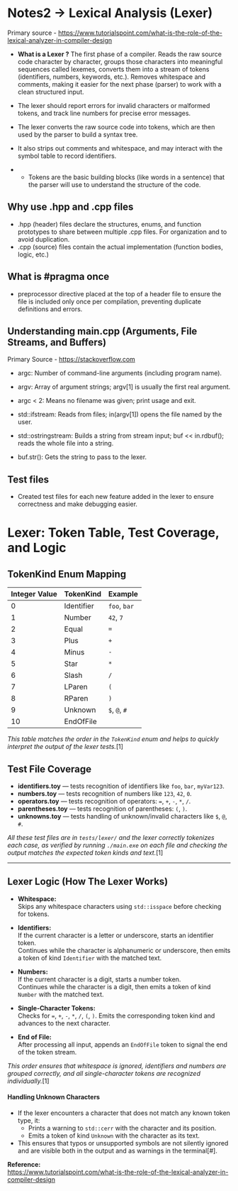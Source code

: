 # Notes2 -> Lexical Analysis (Lexer)

Primary source - https://www.tutorialspoint.com/what-is-the-role-of-the-lexical-analyzer-in-compiler-design

- **What is a Lexer ?**
The first phase of a compiler. 
Reads the raw source code character by character, groups those characters into meaningful sequences called lexemes, converts them into a stream of tokens (identifiers, numbers, keywords, etc.). 
Removes whitespace and comments, making it easier for the next phase (parser) to work with a clean structured input.

- The lexer should report errors for invalid characters or malformed tokens, and track line numbers for precise error messages.

- The lexer converts the raw source code into tokens, which are then used by the parser to build a syntax tree.

- It also strips out comments and whitespace, and may interact with the symbol table to record identifiers.

- - Tokens are the basic building blocks (like words in a sentence) that the parser will use to understand the structure of the code.


## Why use .hpp and .cpp files
- .hpp (header) files declare the structures, enums, and function prototypes to share between multiple .cpp files. For organization and to avoid duplication.
- .cpp (source) files contain the actual implementation (function bodies, logic, etc.)

## What is #pragma once
- preprocessor directive placed at the top of a header file to ensure the file is included only once per compilation, preventing duplicate definitions and errors.  

## Understanding main.cpp (Arguments, File Streams, and Buffers)

Primary Source - https://stackoverflow.com

- argc: Number of command-line arguments (including program name).

- argv: Array of argument strings; argv[1] is usually the first real argument.

- argc < 2: Means no filename was given; print usage and exit.

- std::ifstream: Reads from files; in(argv[1]) opens the file named by the user.

- std::ostringstream: Builds a string from stream input; buf << in.rdbuf(); reads the whole file into a string.

- buf.str(): Gets the string to pass to the lexer.

## Test files 
- Created test files for each new feature added in the lexer to ensure correctness and make debugging easier.

# Lexer: Token Table, Test Coverage, and Logic

## TokenKind Enum Mapping

| Integer Value | TokenKind   | Example      |
|---------------|-------------|--------------|
| 0             | Identifier  | `foo`, `bar` |
| 1             | Number      | `42`, `7`    |
| 2             | Equal       | `=`          |
| 3             | Plus        | `+`          |
| 4             | Minus       | `-`          |
| 5             | Star        | `*`          |
| 6             | Slash       | `/`          |
| 7             | LParen      | `(`          |
| 8             | RParen      | `)`          |
| 9             | Unknown     | `$`, `@`, `#`|
| 10            | EndOfFile   |              |

*This table matches the order in the `TokenKind` enum and helps to quickly interpret the output of the lexer tests.*[1]


## Test File Coverage

- **identifiers.toy** — tests recognition of identifiers like `foo`, `bar`, `myVar123`.
- **numbers.toy** — tests recognition of numbers like `123`, `42`, `0`.
- **operators.toy** — tests recognition of operators: `=`, `+`, `-`, `*`, `/`.
- **parentheses.toy** — tests recognition of parentheses: `(`, `)`.
- **unknowns.toy** — tests handling of unknown/invalid characters like `$`, `@`, `#`.


*All these test files are in `tests/lexer/` and the lexer correctly tokenizes each case, as verified by running `./main.exe` on each file and checking the output matches the expected token kinds and text.*[1]

---

## Lexer Logic (How The Lexer Works)

- **Whitespace:**  
  Skips any whitespace characters using `std::isspace` before checking for tokens.

- **Identifiers:**  
  If the current character is a letter or underscore, starts an identifier token.  
  Continues while the character is alphanumeric or underscore, then emits a token of kind `Identifier` with the matched text.

- **Numbers:**  
  If the current character is a digit, starts a number token.  
  Continues while the character is a digit, then emits a token of kind `Number` with the matched text.

- **Single-Character Tokens:**  
  Checks for `=`, `+`, `-`, `*`, `/`, `(`, `)`.
  Emits the corresponding token kind and advances to the next character.

- **End of File:**  
  After processing all input, appends an `EndOfFile` token to signal the end of the token stream.

*This order ensures that whitespace is ignored, identifiers and numbers are grouped correctly, and all single-character tokens are recognized individually.*[1]

#### Handling Unknown Characters

- If the lexer encounters a character that does not match any known token type, it:
  - Prints a warning to `std::cerr` with the character and its position.
  - Emits a token of kind `Unknown` with the character as its text.
- This ensures that typos or unsupported symbols are not silently ignored and are visible both in the output and as warnings in the terminal[#].

**Reference:**  
https://www.tutorialspoint.com/what-is-the-role-of-the-lexical-analyzer-in-compiler-design
